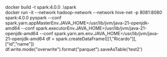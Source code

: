 docker build -t spark:4.0.0 .\spark\
docker run -it --network hadoop-network --network hive-net -p 8081:8080 spark:4.0.0
pyspark --conf spark.yarn.appMasterEnv.JAVA_HOME=/usr/lib/jvm/java-21-openjdk-amd64 --conf spark.executorEnv.JAVA_HOME=/usr/lib/jvm/java-21-openjdk-amd64 --conf spark.yarn.am.env.JAVA_HOME=/usr/lib/jvm/java-21-openjdk-amd64
df = spark.createDataFrame([[1,"Ricardo"]],["id","name"])
df.write.mode("overwrite").format("parquet").saveAsTable('test2')
